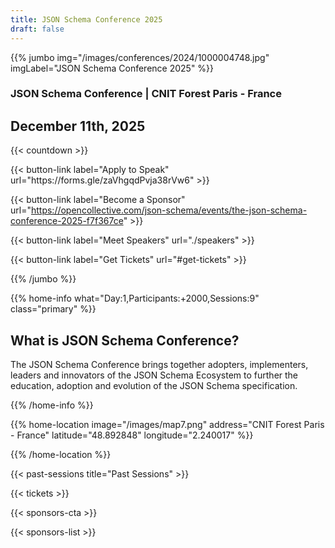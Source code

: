 ```yaml
---
title: JSON Schema Conference 2025
draft: false
---
```


{{% jumbo img="/images/conferences/2024/1000004748.jpg" imgLabel="JSON Schema Conference 2025" %}}

### JSON Schema Conference | CNIT Forest Paris - France

## December 11th, 2025

{{< countdown >}}

<div class="cta-row">
{{< button-link label="Apply to Speak"
              url="https://forms.gle/zaVhgqdPvja38rVw6" >}}

{{< button-link label="Become a Sponsor" 
              url="https://opencollective.com/json-schema/events/the-json-schema-conference-2025-f7f367ce" >}}

{{< button-link label="Meet Speakers"
              url="./speakers" >}}

{{< button-link label="Get Tickets"
              url="#get-tickets" >}}

</div>


{{% /jumbo %}}

{{% home-info what="Day:1,Participants:+2000,Sessions:9" class="primary" %}}

## What is JSON Schema Conference?

The JSON Schema Conference brings together adopters, implementers, leaders and innovators 
of the JSON Schema Ecosystem to further the education, adoption and evolution of the JSON Schema specification.

{{% /home-info %}}

{{% home-location
    image="/images/map7.png"
    address="CNIT Forest Paris - France"
    latitude="48.892848"
    longitude="2.240017" %}}

{{% /home-location %}}


{{< past-sessions title="Past Sessions" >}}

{{< tickets >}}

{{< sponsors-cta >}}

{{< sponsors-list >}}